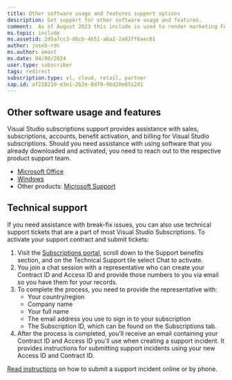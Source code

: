 ```yaml
---
title: Other software usage and features support options
description: Get support for other software usage and features.
comment:  As of August 2023 this include is used to render marketing FAQ content for VS Subscriptions in the following portals - VSCom, Manage, and My portals. It was not used for learn.microsoft.com content at that time. SMEs are Jose Becerra and Larissa Crawford of Red Door Collaborative and Angela Cao-Hong.
ms.topic: include
ms.assetid: 2d5a7cc3-d6cb-4b51-a6a2-2a92ff6aec61
author: joseb-rdc
ms.author: amast
ms.date: 04/08/2024
user.type: subscriber
tags: redirect
subscription.type: vl, cloud, retail, partner
sap.id: af210210-e3e1-2b2e-8d79-9bd20e851241
---
```


## Other software usage and features

Visual Studio subscriptions support provides assistance with sales, subscriptions, accounts, benefit activation, and billing for Visual Studio subscriptions. Should you need assistance with using software that you already downloaded and activated, you need to reach out to the respective product support team.

+ [Microsoft Office](https://support.microsoft.com/microsoft-365)
+ [Windows](https://support.microsoft.com/windows)
+ Other products: [Microsoft Support](https://support.microsoft.com/)

## Technical support
If you need assistance with break-fix issues, you can also use technical support tickets that are a part of most Visual Studio Subscriptions. To activate your support contract and submit tickets:
1. Visit the [Subscriptions portal](https://my.visualstudio.com/benefits), scroll down to the Support benefits section, and on the Technical Support tile select Chat to activate.
2. You join a chat session with a representative who can create your Contract ID and Access ID and provide those numbers to you via email so you have them for your records.
3. To complete the process, you need to provide the representative with:
    + Your country/region
    + Company name
    + Your full name
    + The email address you use to sign in to your subscription
    + The Subscription ID, which can be found on the Subscriptions tab.
4. After the process is completed, you'll receive an email containing your Contract ID and Access ID you'll use when creating a support incident. It provides instructions for submitting support incidents using your new Access ID and Contract ID.

[Read instructions](https://learn.microsoft.com/visualstudio/subscriptions/vs-tech-support#submit-an-incident-online) on how to submit a support incident online or by phone.
